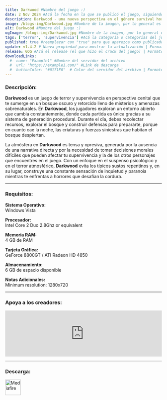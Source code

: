 ```yaml
---
title: Darkwood #Nombre del juego :)
date: 2 Nov 2024 #Acá la fecha en la que se publicó el juego, siguiendo este formato: Dia "30", Mes "Oct", Año "2024" = como debe quedar: 30 Oct 2024
description: Darkwood - una nueva perspectiva en el género survival horror. Explora libremente durante el día un vasto mundo siempre cambiante, y luego atrinchérate en tu escondite al llegar la noche rezando para que llegue la luz de la mañana #Acá una mini descripción del juego
image: /blogs-img/Darkwood.jpg #Nombre de la imagen, por lo general es exactamente el mismo nombre que el juego excluyendo lo ":" (Dos puntos)
alt: Darkwood #Nombre del juego :)
ogImage: /blogs-img/Darkwood.jpg #Nombre de la imagen, por lo general es exactamente el mismo nombre que el juego excluyendo lo ":" (Dos puntos)
tags: ['terror', 'supervivencia'] #Acá la categoría o categorías del juego, si es más de una se coloca en este formato: ['categoría1', 'categoría2']
published: true #reemplazar con "true" para que aparezca como publicado
update: v1.4.2 # Nueva propiedad para mostrar la actualización | Formato: v1.0.0
release: GOG #Acá el release (el que hizo el crack del juego) | Formato: Nicolhetti
downloadLinks:
  #- name: "Example1" #Nombre del servidor del archivo
  #  url: "https://example1.com/" #Link de descarga
  #  buttonColor: "#0171F0"  # Color del servidor del archivo | Formato hexadecimal | MediaFire: #0171F0 | Buzzheavier: #FF6600 |
---
```


<!--En VSCode seleccionando una palabra, por ejemplo: "Darkwood" y apretando Ctrl+F2 se seleccionan todas las palabras iguales-->

### Descripción:
**Darkwood** es un juego de terror y supervivencia en perspectiva cenital que te sumerge en un bosque oscuro y retorcido lleno de misterios y amenazas sobrenaturales. En **Darkwood**, los jugadores exploran un entorno abierto que cambia constantemente, donde cada partida es única gracias a su sistema de generación procedural. Durante el día, debes recolectar recursos, explorar el bosque y construir defensas para prepararte, porque en cuanto cae la noche, las criaturas y fuerzas siniestras que habitan el bosque despiertan.

La atmósfera en **Darkwood** es tensa y opresiva, generada por la ausencia de una narrativa directa y por la necesidad de tomar decisiones morales difíciles que pueden afectar tu supervivencia y la de los otros personajes que encuentres en el juego. Con un enfoque en el suspenso psicológico y en el terror atmosférico, **Darkwood** evita los típicos sustos repentinos y, en su lugar, construye una constante sensación de inquietud y paranoia mientras te enfrentas a horrores que desafían la cordura.

<!--Prompt para Chat-GPT: Hazme una descripción para el juego "Darkwood" y cada que menciones "Darkwood" ponlo en negrita -->

---

### Requisitos:
**Sistema Operativo:**  
Windows Vista

**Procesador:**  
Intel Core 2 Duo 2.8Ghz or equivalent

**Memoria RAM:**  
4 GB de RAM

**Tarjeta Gráfica:**  
GeForce 8800GT / ATI Radeon HD 4850

**Almacenamiento:**  
6 GB de espacio disponible

**Notas Adicionales:**  
Minimum resolution: 1280x720

<!--Si falta o sobra un requisito se quita o se agrega manteniendo el mismo formato-->

---

### Apoya a los creadores:
<iframe src="https://store.steampowered.com/widget/274520/" frameborder="0" style="background-color: transparent; width: 100% !important; aspect-ratio: 646 / 190;"></iframe>

<!--Reemplazar los numeros (AppID) del juego (en este caso 2668510) por el numero (AppID) correspondiente con el juego a publicar-->
<!--El AppID se encuentra en la URL del Juego en Steam-->

---

### Descarga:

[<img src="https://gist.github.com/cxmeel/0dbc95191f239b631c3874f4ccf114e2/raw/download.svg" alt="Mediafire" height="50" />](https://www.mediafire.com/file/1o4bxa1732tpcy1/Darkwood.zip/filess)

<!-- # se debe reemplazar por el link de descarga-->

<!--NOMBRE-DEL-SERVICIO se debe reemplazar por el servicio donde está subido el juego-->